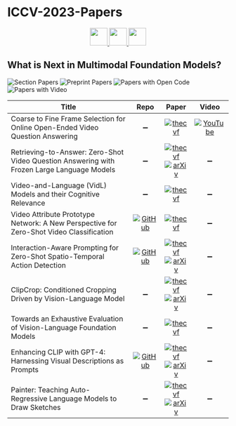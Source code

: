 # ICCV-2023-Papers

<div align="center">
    <a href="https://github.com/DmitryRyumin/ICCV-2023-Papers/blob/main/sections/visual-inductive-priors-for-data-efficient-dl-w.md">
        <img src="https://cdn.jsdelivr.net/gh/DmitryRyumin/NewEraAI-Papers@main/images/left.svg" width="40" alt="" />
    </a>
    <a href="https://github.com/DmitryRyumin/ICCV-2023-Papers/">
        <img src="https://cdn.jsdelivr.net/gh/DmitryRyumin/NewEraAI-Papers@main/images/home.svg" width="40" alt="" />
    </a>
    <a href="https://github.com/DmitryRyumin/ICCV-2023-Papers/blob/main/sections/w-and-challenge-on-deepfake-analysis-and-detection.md">
        <img src="https://cdn.jsdelivr.net/gh/DmitryRyumin/NewEraAI-Papers@main/images/right.svg" width="40" alt="" />
    </a>
</div>

## What is Next in Multimodal Foundation Models?

![Section Papers](https://img.shields.io/badge/Section%20Papers-9-42BA16) ![Preprint Papers](https://img.shields.io/badge/Preprint%20Papers-5-b31b1b) ![Papers with Open Code](https://img.shields.io/badge/Papers%20with%20Open%20Code-3-1D7FBF) ![Papers with Video](https://img.shields.io/badge/Papers%20with%20Video-1-FF0000)

| **Title** | **Repo** | **Paper** | **Video** |
|-----------|:--------:|:---------:|:---------:|
| Coarse to Fine Frame Selection for Online Open-Ended Video Question Answering | :heavy_minus_sign: | [![thecvf](https://img.shields.io/badge/pdf-thecvf-7395C5.svg)](https://openaccess.thecvf.com/content/ICCV2023W/MMFM/papers/Nuthalapati_Coarse_to_Fine_Frame_Selection_for_Online_Open-Ended_Video_Question_ICCVW_2023_paper.pdf) | [![YouTube](https://img.shields.io/badge/YouTube-%23FF0000.svg?style=for-the-badge&logo=YouTube&logoColor=white)](https://www.youtube.com/watch?v=Qw81xaGh-O0) |
| Retrieving-to-Answer: Zero-Shot Video Question Answering with Frozen Large Language Models | :heavy_minus_sign: | [![thecvf](https://img.shields.io/badge/pdf-thecvf-7395C5.svg)](https://openaccess.thecvf.com/content/ICCV2023W/MMFM/papers/Pan_Retrieving-to-Answer_Zero-Shot_Video_Question_Answering_with_Frozen_Large_Language_Models_ICCVW_2023_paper.pdf) <br /> [![arXiv](https://img.shields.io/badge/arXiv-2306.11732-b31b1b.svg)](https://arxiv.org/abs/2306.11732) | :heavy_minus_sign: |
| Video-and-Language (VidL) Models and their Cognitive Relevance | :heavy_minus_sign: | [![thecvf](https://img.shields.io/badge/pdf-thecvf-7395C5.svg)](https://openaccess.thecvf.com/content/ICCV2023W/MMFM/papers/Zonneveld_Video-and-Language_VidL_models_and_their_cognitive_relevance_ICCVW_2023_paper.pdf) | :heavy_minus_sign: |
| Video Attribute Prototype Network: A New Perspective for Zero-Shot Video Classification | [![GitHub](https://img.shields.io/github/stars/bobo199830/VAPNet)](https://github.com/bobo199830/VAPNet) | [![thecvf](https://img.shields.io/badge/pdf-thecvf-7395C5.svg)](https://openaccess.thecvf.com/content/ICCV2023W/MMFM/papers/Wang_Video_Attribute_Prototype_Network_A_New_Perspective_for_Zero-Shot_Video_ICCVW_2023_paper.pdf) | :heavy_minus_sign: |
| Interaction-Aware Prompting for Zero-Shot Spatio-Temporal Action Detection | [![GitHub](https://img.shields.io/github/stars/webber2933/iCLIP)](https://github.com/webber2933/iCLIP) | [![thecvf](https://img.shields.io/badge/pdf-thecvf-7395C5.svg)](https://openaccess.thecvf.com/content/ICCV2023W/MMFM/papers/Huang_Interaction-Aware_Prompting_for_Zero-Shot_Spatio-Temporal_Action_Detection_ICCVW_2023_paper.pdf) <br /> [![arXiv](https://img.shields.io/badge/arXiv-2304.04688-b31b1b.svg)](https://arxiv.org/abs/2304.04688) | :heavy_minus_sign: |
| ClipCrop: Conditioned Cropping Driven by Vision-Language Model | :heavy_minus_sign: | [![thecvf](https://img.shields.io/badge/pdf-thecvf-7395C5.svg)](https://openaccess.thecvf.com/content/ICCV2023W/MMFM/papers/Zhong_ClipCrop_Conditioned_Cropping_Driven_by_Vision-Language_Model_ICCVW_2023_paper.pdf) <br /> [![arXiv](https://img.shields.io/badge/arXiv-2211.11492-b31b1b.svg)](https://arxiv.org/abs/2211.11492) | :heavy_minus_sign: |
| Towards an Exhaustive Evaluation of Vision-Language Foundation Models | :heavy_minus_sign: | [![thecvf](https://img.shields.io/badge/pdf-thecvf-7395C5.svg)](https://openaccess.thecvf.com/content/ICCV2023W/MMFM/papers/Salin_Towards_an_Exhaustive_Evaluation_of_Vision-Language_Foundation_Models_ICCVW_2023_paper.pdf) | :heavy_minus_sign: |
| Enhancing CLIP with GPT-4: Harnessing Visual Descriptions as Prompts | [![GitHub](https://img.shields.io/github/stars/mayug/VDT-Adapter)](https://github.com/mayug/VDT-Adapter) | [![thecvf](https://img.shields.io/badge/pdf-thecvf-7395C5.svg)](https://openaccess.thecvf.com/content/ICCV2023W/MMFM/papers/Maniparambil_Enhancing_CLIP_with_GPT-4_Harnessing_Visual_Descriptions_as_Prompts_ICCVW_2023_paper.pdf) <br /> [![arXiv](https://img.shields.io/badge/arXiv-2307.11661-b31b1b.svg)](https://arxiv.org/abs/2307.11661) | :heavy_minus_sign: |
| Painter: Teaching Auto-Regressive Language Models to Draw Sketches | :heavy_minus_sign: | [![thecvf](https://img.shields.io/badge/pdf-thecvf-7395C5.svg)](https://openaccess.thecvf.com/content/ICCV2023W/MMFM/papers/Pourreza_Painter_Teaching_Auto-Regressive_Language_Models_to_Draw_Sketches_ICCVW_2023_paper.pdf) <br /> [![arXiv](https://img.shields.io/badge/arXiv-2308.08520-b31b1b.svg)](https://arxiv.org/abs/2308.08520) | :heavy_minus_sign: |
